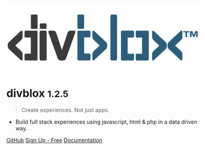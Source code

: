 <!-- _coverpage.md -->

![logo](_media/divblox-logo-1.png)

# divblox <small>1.2.5</small>

> Create experiences. Not just apps.

- Build full stack experiences using javascript, html & php in a data driven way.

[GitHub](https://github.com/divblox/divblox/)
[Sign Up - Free](https://basecamp.divblox.com/?view=register)
[Documentation](#what-is-divblox)
